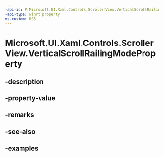 ```yaml
---
-api-id: P:Microsoft.UI.Xaml.Controls.ScrollerView.VerticalScrollRailingModeProperty
-api-type: winrt property
ms.custom: RS5
---
```


<!-- Property syntax.
public DependencyProperty VerticalScrollRailingModeProperty { get; }
-->

# Microsoft.UI.Xaml.Controls.ScrollerView.VerticalScrollRailingModeProperty

## -description

## -property-value

## -remarks

## -see-also

## -examples

